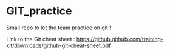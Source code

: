 # GIT_practice
Small repo to let the team practice on git !

Link to the Git cheat sheet : https://github.github.com/training-kit/downloads/github-git-cheat-sheet.pdf
